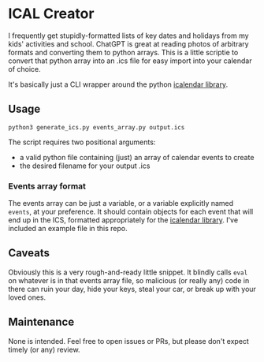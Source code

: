# ICAL Creator

I frequently get stupidly-formatted lists of key dates and holidays from my kids' activities and school. ChatGPT is great at reading photos of arbitrary formats and converting them to python arrays. This is a little scriptie to convert that python array into an .ics file for easy import into your calendar of choice. 

It's basically just a CLI wrapper around the python [icalendar library](https://pypi.org/project/icalendar/).

## Usage

`python3 generate_ics.py events_array.py output.ics`

The script requires two positional arguments:

- a valid python file containing (just) an array of calendar events to create
- the desired filename for your output .ics 

### Events array format

The events array can be just a variable, or a variable explicitly named `events`, at your preference. It should contain objects for each event that will end up in the ICS, formatted appropriately for the [icalendar library](https://pypi.org/project/icalendar/). I've included an example file in this repo.

## Caveats

Obviously this is a very rough-and-ready little snippet. It blindly calls `eval` on whatever is in that events array file, so malicious (or really any) code in there can ruin your day, hide your keys, steal your car, or break up with your loved ones. 


## Maintenance

None is intended. Feel free to open issues or PRs, but please don't expect timely (or any) review. 

